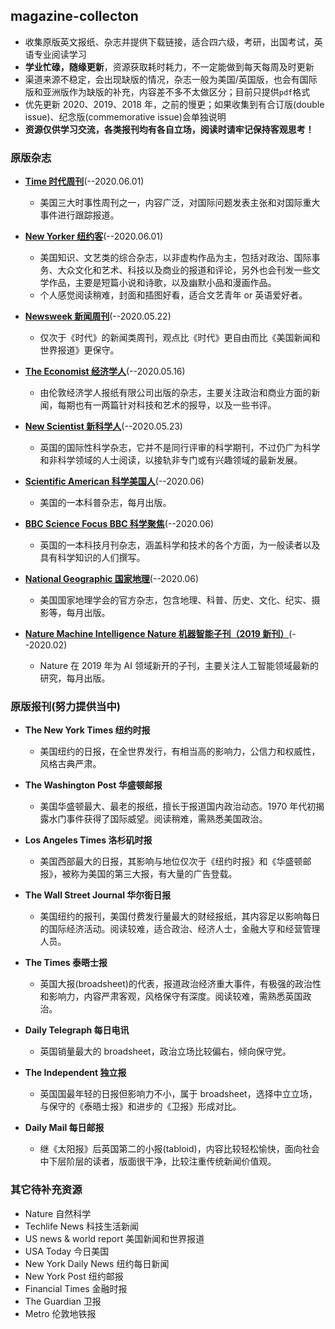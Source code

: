 ## magazine-collecton

- 收集原版英文报纸、杂志并提供下载链接，适合四六级，考研，出国考试，英语专业阅读学习
- **学业忙碌，随缘更新**，资源获取耗时耗力，不一定能做到每天每周及时更新
- 渠道来源不稳定，会出现缺版的情况，杂志一般为美国/英国版，也会有国际版和亚洲版作为缺版的补充，内容差不多不太做区分；目前只提供`pdf`格式
- 优先更新 2020、2019、2018 年，之前的慢更；如果收集到有合订版(double issue)、纪念版(commemorative issue)会单独说明
- **资源仅供学习交流，各类报刊均有各自立场，阅读时请牢记保持客观思考！**

### 原版杂志

- [**Time 时代周刊**](https://github.com/hyqskevin/magzine-collecton/blob/master/magazine/Time.md)(--2020.06.01)

  - 美国三大时事性周刊之一，内容广泛，对国际问题发表主张和对国际重大事件进行跟踪报道。

- [**New Yorker 纽约客**](https://github.com/hyqskevin/magzine-collecton/blob/master/magazine/New%20Yorker.md)(--2020.06.01)

  - 美国知识、文艺类的综合杂志，以非虚构作品为主，包括对政治、国际事务、大众文化和艺术、科技以及商业的报道和评论，另外也会刊发一些文学作品，主要是短篇小说和诗歌，以及幽默小品和漫画作品。
  - 个人感觉阅读稍难，封面和插图好看，适合文艺青年 or 英语爱好者。

- [**Newsweek 新闻周刊**](https://github.com/hyqskevin/magzine-collecton/blob/master/magazine/Newsweek.md)(--2020.05.22)

  - 仅次于《时代》的新闻类周刊，观点比《时代》更自由而比《美国新闻和世界报道》更保守。

- [**The Economist 经济学人**](https://github.com/hyqskevin/magzine-collecton/blob/master/magazine/The%20Economist.md)(--2020.05.16)

  - 由伦敦经济学人报纸有限公司出版的杂志，主要关注政治和商业方面的新闻，每期也有一两篇针对科技和艺术的报导，以及一些书评。

- [**New Scientist 新科学人**](https://github.com/hyqskevin/magzine-collecton/blob/master/magazine/New%20Scientist.md)(--2020.05.23)

  - 英国的国际性科学杂志，它并不是同行评审的科学期刊，不过仍广为科学和非科学领域的人士阅读，以接轨非专门或有兴趣领域的最新发展。

- [**Scientific American 科学美国人**](https://github.com/hyqskevin/magzine-collecton/blob/master/magazine/Scientific%20American.md)(--2020.06)

  - 美国的一本科普杂志，每月出版。

- [**BBC Science Focus BBC 科学聚焦**](https://github.com/hyqskevin/magzine-collecton/blob/master/magazine/BBC%20Science%20Focus.md)(--2020.06)

  - 英国的一本科技月刊杂志，涵盖科学和技术的各个方面，为一般读者以及具有科学知识的人们撰写。

- [**National Geographic 国家地理**](https://github.com/hyqskevin/magzine-collecton/blob/master/magazine/National%20Geograpy.md)(--2020.06)

  - 美国国家地理学会的官方杂志，包含地理、科普、历史、文化、纪实、摄影等，每月出版。

- [**Nature Machine Intelligence Nature 机器智能子刊（2019 新刊）**](https://github.com/hyqskevin/magzine-collecton/blob/master/magazine/Nature%20Machine%20Intelligence.md)(--2020.02)

  - Nature 在 2019 年为 AI 领域新开的子刊，主要关注人工智能领域最新的研究，每月出版。

### 原版报刊(努力提供当中)

- **The New York Times 纽约时报**

  - 美国纽约的日报，在全世界发行，有相当高的影响力，公信力和权威性，风格古典严肃。

- **The Washington Post 华盛顿邮报**

  - 美国华盛顿最大、最老的报纸，擅长于报道国内政治动态。1970 年代初揭露水门事件获得了国际威望。阅读稍难，需熟悉美国政治。

- **Los Angeles Times 洛杉矶时报**

  - 美国西部最大的日报，其影响与地位仅次于《纽约时报》和《华盛顿邮报》，被称为美国的第三大报，有大量的广告登载。

- **The Wall Street Journal 华尔街日报**

  - 美国纽约的报刊，美国付费发行量最大的财经报纸，其内容足以影响每日的国际经济活动。阅读较难，适合政治、经济人士，金融大亨和经营管理人员。

- **The Times 泰晤士报**

  - 英国大报(broadsheet)的代表，报道政治经济重大事件，有极强的政治性和影响力，内容严肃客观，风格保守有深度。阅读较难，需熟悉英国政治。

- **Daily Telegraph 每日电讯**

  - 英国销量最大的 broadsheet，政治立场比较偏右，倾向保守党。

- **The Independent 独立报**

  - 英国国最年轻的日报但影响力不小，属于 broadsheet，选择中立立场，与保守的《泰晤士报》和进步的《卫报》形成对比。

- **Daily Mail 每日邮报**
  - 继《太阳报》后英国第二的小报(tabloid)，内容比较轻松愉快，面向社会中下层阶层的读者，版面很干净，比较注重传统新闻价值观。

### 其它待补充资源

- Nature 自然科学
- Techlife News 科技生活新闻
- US news & world report 美国新闻和世界报道
- USA Today 今日美国
- New York Daily News 纽约每日新闻
- New York Post 纽约邮报
- Financial Times 金融时报
- The Guardian 卫报
- Metro 伦敦地铁报
